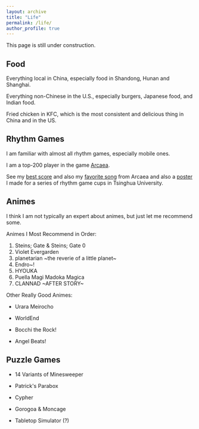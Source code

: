 ```yaml
---
layout: archive
title: "Life"
permalink: /life/
author_profile: true
---
```


This page is still under construction.

## Food

Everything local in China, especially food in Shandong, Hunan and Shanghai.

Everything non-Chinese in the U.S., especially burgers, Japanese food, and Indian food.

Fried chicken in KFC, which is the most consistent and delicious thing in China and in the US.

## Rhythm Games

I am familiar with almost all rhythm games, especially mobile ones.

I am a top-200 player in the game [Arcaea](https://arcaea.lowiro.com/).

See my [best score](/../images/testify.jpg) and also my [favorite song](/../images/corps.jpg) from Arcaea and also a [poster](/../images/tusile.pdf) I made for a series of rhythm game cups in Tsinghua University.

## Animes

I think I am not typically an expert about animes, but just let me recommend some.

Animes I Most Recommend in Order:

1. Steins; Gate & Steins; Gate 0
2. Violet Evergarden
3. planetarian ~the reverie of a little planet~
4. Endro~!
5. HYOUKA
6. Puella Magi Madoka Magica
7. CLANNAD ~AFTER STORY~

Other Really Good Animes:

+ Urara Meirocho

+ WorldEnd

+ Bocchi the Rock!

+ Angel Beats!

## Puzzle Games

- 14 Variants of Minesweeper

+ Patrick's Parabox

+ Cypher

+ Gorogoa & Moncage

+ Tabletop Simulator (?)